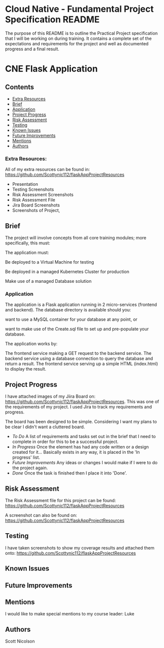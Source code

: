 # Cloud Native - Fundamental Project Specification README

The purpose of this README is to outline the Practical Project specification that I will be working on during training.
It contains a complete set of the expectations and requirements for the project and well as documented progress and a final result.

# CNE Flask Application

## Contents
* [Extra Resources](#extra-resources)
* [Brief](#brief)
* [Application](#application)
* [Project Progress](#project-progress)
* [Risk Assessment](#risk-assessment)
* [Testing](#testing)
* [Known Issues](#known-issues)
* [Future Improvements](#future-improvements)
* [Mentions](#mentions)
* [Authors](#authors)

### Extra Resources:
All of my extra resources can be found in: https://github.com/Scottynic112/flaskAppProjectResources
 - Presentation
 - Testing Screenshots
 - Risk Assessment Screenshots
 - Risk Assessment File
 - Jira Board Screenshots
 - Screenshots of Project,

## Brief
The project will involve concepts from all core training modules; more specifically, this must:

The application must:

Be deployed to a Virtual Machine for testing

Be deployed in a managed Kubernetes Cluster for production

Make use of a managed Database solution

### Application
The application is a Flask application running in 2 micro-services (frontend and backend).
The database directory is available should you:

want to use a MySQL container for your database at any point, or

want to make use of the Create.sql file to set up and pre-populate your database.

The application works by:

The frontend service making a GET request to the backend service.
The backend service using a database connection to query the database and return a result.
The frontend service serving up a simple HTML (index.html) to display the result.

## Project Progress
I have attached images of my Jiira Board on: https://github.com/Scottynic112/flaskAppProjectResources. This was one of  the requirements of my project. I used Jira to track my requirements and progress. 

The board has been designed to be simple. Considering I want my plans to be clear I didn't want a cluttered board.
* *To Do*
   A list of requirements and tasks set out in the brief that I need to complete in order for this to be a successful project.
* *In Progress*
   Once the element has had any code written or a design created for it... Basically exists in any way, it is placed in the 'In progress' list.
* *Future Improvements*
   Any ideas or changes I would make if I were to do the project again.
* *Done*
   Once the task is finished then I place it into 'Done'.

## Risk Assessment
The Risk Assessment file for this project can be found: https://github.com/Scottynic112/flaskAppProjectResources

A screenshot can also be found on: https://github.com/Scottynic112/flaskAppProjectResources

## Testing

I have taken screenshots to show my coverage results and attached them onto: https://github.com/Scottynic112/flaskAppProjectResources

## Known Issues


## Future Improvements


## Mentions
I would like to make special mentions to my course leader: Luke

## Authors
Scott Nicolson
